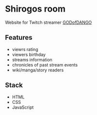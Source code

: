 # Shirogos room

Website for Twitch streamer [GODofDANGO](https://www.twitch.tv/godofdango)

## Features
- viewrs rating
- viewers birthday
- streams information
- chronicles of past stream events
- wiki/manga/story readers 

## Stack

- HTML
- CSS
- JavaScript
